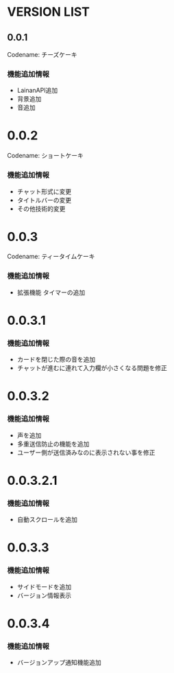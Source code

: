 # VERSION LIST

## 0.0.1
Codename: チーズケーキ
### 機能追加情報
- LainanAPI追加
- 背景追加
- 音追加

# 0.0.2
Codename: ショートケーキ
### 機能追加情報
- チャット形式に変更
- タイトルバーの変更
- その他技術的変更

# 0.0.3
Codename: ティータイムケーキ
### 機能追加情報
- 拡張機能 タイマーの追加

# 0.0.3.1
### 機能追加情報
- カードを閉じた際の音を追加
- チャットが進むに連れて入力欄が小さくなる問題を修正

# 0.0.3.2
### 機能追加情報
- 声を追加
- 多重送信防止の機能を追加
- ユーザー側が送信済みなのに表示されない事を修正

# 0.0.3.2.1
### 機能追加情報
- 自動スクロールを追加

# 0.0.3.3
### 機能追加情報
- サイドモードを追加
- バージョン情報表示

# 0.0.3.4
### 機能追加情報
- バージョンアップ通知機能追加